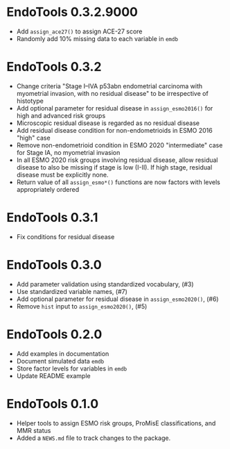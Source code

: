# EndoTools 0.3.2.9000

* Add `assign_ace27()` to assign ACE-27 score
* Randomly add 10% missing data to each variable in `emdb`

# EndoTools 0.3.2

* Change criteria "Stage I–IVA p53abn endometrial carcinoma with myometrial invasion, with no residual disease" to be irrespective of histotype
* Add optional parameter for residual disease in `assign_esmo2016()` for high and advanced risk groups
* Microscopic residual disease is regarded as no residual disease
* Add residual disease condition for non-endometrioids in ESMO 2016 "high" case
* Remove non-endometrioid condition in ESMO 2020 "intermediate" case for Stage IA, no myometrial invasion
* In all ESMO 2020 risk groups involving residual disease, allow residual disease to also be missing if stage is low (I-II). If high stage, residual disease must be explicitly none.
* Return value of all `assign_esmo*()` functions are now factors with levels appropriately ordered

# EndoTools 0.3.1

* Fix conditions for residual disease

# EndoTools 0.3.0

* Add parameter validation using standardized vocabulary, (#3)
* Use standardized variable names, (#7)
* Add optional parameter for residual disease in `assign_esmo2020()`, (#6)
* Remove `hist` input to `assign_esmo2020()`, (#5)

# EndoTools 0.2.0

* Add examples in documentation
* Document simulated data `emdb`
* Store factor levels for variables in `emdb`
* Update README example

# EndoTools 0.1.0

* Helper tools to assign ESMO risk groups, ProMisE classifications, and MMR status
* Added a `NEWS.md` file to track changes to the package.
